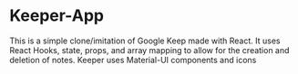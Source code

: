 # Keeper-App

This is a simple clone/imitation of Google Keep made with React.
It uses React Hooks, state, props, and array mapping to allow for the creation and deletion of notes. 
Keeper uses Material-UI components and icons
